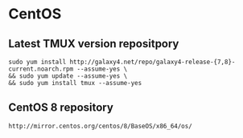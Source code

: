 # CentOS

## Latest TMUX version repositpory

```shell
sudo yum install http://galaxy4.net/repo/galaxy4-release-{7,8}-current.noarch.rpm --assume-yes \
&& sudo yum update --assume-yes \
&& sudo yum install tmux --assume-yes
```

## CentOS 8 repository

```shell
http://mirror.centos.org/centos/8/BaseOS/x86_64/os/
```
